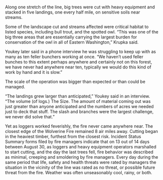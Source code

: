 Along one stretch of the line, big trees were cut with heavy equipment and stacked in five landings, one every half mile, on sensitive soils near streams.

Some of the landscape cut and streams affected were critical habitat to listed species, including bull trout, and the spotted owl. “This was one of the big three areas that are essentially carrying the largest burden for conservation of the owl in all of Eastern Washington,” Krupka said.

Youkey later said in a phone interview he was struggling to keep up with as many as ten feller bunchers working at once. “We haven’t used feller bunches to this extent perhaps anywhere and certainly not on this forest, we have never had anywhere near ten, typically we would do this kind of work by hand and it is slow.” 

The scale of the operation was bigger than expected or than could be managed. 

“The landings grew larger than anticipated,” Youkey said in an interview. “The volume (of logs.) The Size. The amount of material coming out was just greater than anyone anticipated and the numbers of acres we needed just to deck that stuff. The slash and branches were the largest challenge, we never did solve that.” 

Yet as loggers worked feverishly, the fire never came anywhere near. The closest edge of the Wolverine Fire remained 8 air miles away. Cutting began in the heaviest timber, furthest from the closest risk. Incident Status Summary forms filed by fire managers indicate that on 13 out of 14 days between August 30, as loggers and heavy equipment operators marshalled to start cutting, and the day the last trees fell, fire behavior was described as minimal, creeping and smoldering by fire managers. Every day during the same period that life, safety and health threats were rated by managers the situation in the vicinity of the line was rated as no threat, or possible future threat from the fire. Weather was often unseasonably cool, rainy, or both. 